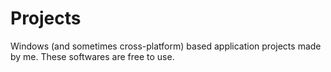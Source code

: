 # Projects
Windows (and sometimes cross-platform) based application projects made by me. These softwares are free to use.
